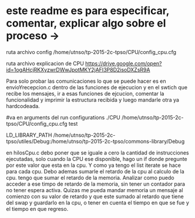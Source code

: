 # este readme es para especificar, comentar, explicar algo sobre el proceso ->

ruta archivo config
/home/utnso/tp-2015-2c-tpso/CPU/config_cpu.cfg

ruta archivo explicacion de CPU
https://drive.google.com/open?id=1ogAHcjRKXyzwrDWwJpotMKY2jAFI3P8D2isoDXZsR9A

Para solo probar las comunicaciones lo que se puede hacer es en envioYrecepcion.c dentro de las funciones de ejecucion y en el swtich que recibe los mensajes, ir a esas funciones de ejcucion, comentar la funcionalidad y  imprimir la estructura recibida y luego mandarle otra ya hardcodeada.

#va en arguments  del run configurations
./CPU /home/utnso/tp-2015-2c-tpso/CPU/config_cpu.cfg test

LD_LIBRARY_PATH
/home/utnso/tp-2015-2c-tpso/utiles/Debug:/home/utnso/tp-2015-2c-tpso/commons-library/Debug

en hilosCpu.c debo poner que se iguale a cero la cantidad de instrucciones ejecutadas, solo cuando la CPU ese disponible, hago un if donde pregunte por este valor que esta en la cpu. Y como ya tengo el list iterate se hace para cada cpu. Debo ademas sumarle el retardo de la cpu al calculo de la cpu. tengo que sumar el retardo de la memoria. Analizar como puedo acceder a ese timpo de retardo de la memoria, sin tener un contador para no tener espera activa. Quizas me pueda mandar memoria un mensaje al comienzo con su valor de retardo  y que este sumado al retardo que tiene del swap y guardarlo en la cpu, o tener en cuenta el tiempo en que se fue y el tiempo en que regreso.
